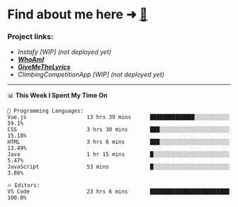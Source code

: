 # Find about me here ➜ [🧑](https://pauabella.dev)

### Project links:
- *Instafy [WIP] (not deployed yet)*
- ***[WhoAmI](https://pauabella.dev)***
- ***[GiveMeTheLyrics](https://pauabella.dev/GiveMeTheLyrics)***
- *ClimbingCompetitionApp [WIP] (not deployed yet)*

---
<!--START_SECTION:waka-->
📊 **This Week I Spent My Time On** 

```text
💬 Programming Languages: 
Vue.js                   13 hrs 39 mins      ██████████████░░░░░░░░░░░   59.1% 
CSS                      3 hrs 30 mins       ███░░░░░░░░░░░░░░░░░░░░░░   15.18% 
HTML                     3 hrs 6 mins        ███░░░░░░░░░░░░░░░░░░░░░░   13.49% 
Java                     1 hr 15 mins        █░░░░░░░░░░░░░░░░░░░░░░░░   5.47% 
JavaScript               53 mins             █░░░░░░░░░░░░░░░░░░░░░░░░   3.86%

🔥 Editors: 
VS Code                  23 hrs 6 mins       █████████████████████████   100.0%

```


<!--END_SECTION:waka-->
